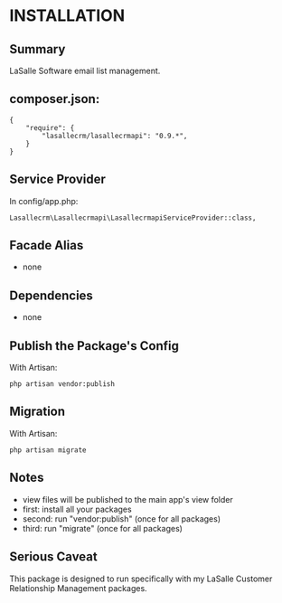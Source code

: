 # INSTALLATION

## Summary 
LaSalle Software email list management.  


## composer.json:

```
{
    "require": {
        "lasallecrm/lasallecrmapi": "0.9.*",
    }
}
```


## Service Provider

In config/app.php:
```
Lasallecrm\Lasallecrmapi\LasallecrmapiServiceProvider::class,
```


## Facade Alias

* none


## Dependencies
* none


## Publish the Package's Config

With Artisan:
```
php artisan vendor:publish
```

## Migration

With Artisan:
```
php artisan migrate
```

## Notes

* view files will be published to the main app's view folder
* first: install all your packages 
* second: run "vendor:publish" (once for all packages) 
* third:  run "migrate" (once for all packages)


## Serious Caveat 

This package is designed to run specifically with my LaSalle Customer Relationship Management packages.